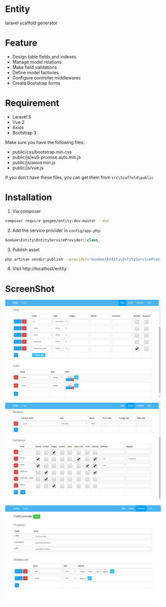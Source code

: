 # Entity

laravel scaffold generator

# Feature

- Design table fields and indexes
- Manage model relations
- Make field validations
- Define model factories
- Configure controller middlewares
- Create Bootstrap forms

# Requirement

- Laravel 5
- Vue 2
- Axios
- Bootstrap 3

Make sure you have the following files:

- public/css/bootstrap.min.css
- public/js/es6-promise.auto.min.js
- public/js/axios.min.js
- public/js/vue.js

If you don't have these files, you can get them from `src\Scaffold\public`

# Installation

1. Via composer

```bash
composer require googee/entity:dev-master --dev
```

2. Add the service provider in `config/app.php`:

```php
GooGee\Entity\EntityServiceProvider::class,
```

3. Publish asset

```bash
php artisan vendor:publish --provider="GooGee\Entity\EntityServiceProvider"
```

4. Visit http://localhost/entity

# ScreenShot

![table](https://github.com/GooGee/Entity/raw/master/screenshot/table.png)

![model](https://github.com/GooGee/Entity/raw/master/screenshot/model.png)

![controller](https://github.com/GooGee/Entity/raw/master/screenshot/controller.png)
